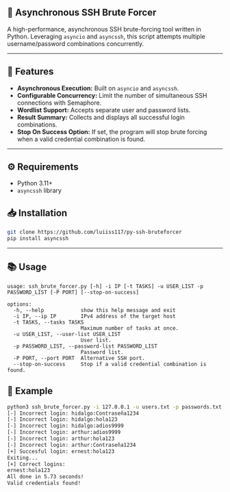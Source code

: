 ## 🚀 Asynchronous SSH Brute Forcer

A high-performance, asynchronous SSH brute-forcing tool written in Python. Leveraging `asyncio` and `asyncssh`, this script attempts multiple username/password combinations concurrently.

---

## 📝 Features

- **Asynchronous Execution:** Built on `asyncio` and `asyncssh`.
- **Configurable Concurrency:** Limit the number of simultaneous SSH connections with Semaphore.
- **Wordlist Support:** Accepts separate user and password lists.
- **Result Summary:** Collects and displays all successful login combinations.
- **Stop On Success Option:** If set, the program will stop brute forcing when a valid credential combination is found.

---

## ⚙️ Requirements

- Python 3.11+
- `asyncssh` library

## 📥 Installation
```bash
git clone https://github.com/luiiss117/py-ssh-bruteforcer
pip install asyncssh
````

---

## 📚 Usage

```
usage: ssh_brute_forcer.py [-h] -i IP [-t TASKS] -u USER_LIST -p PASSWORD_LIST [-P PORT] [--stop-on-success]

options:
  -h, --help            show this help message and exit
  -i IP, --ip IP        IPv4 address of the target host
  -t TASKS, --tasks TASKS
                        Maximum number of tasks at once.
  -u USER_LIST, --user-list USER_LIST
                        User list.
  -p PASSWORD_LIST, --password-list PASSWORD_LIST
                        Password list.
  -P PORT, --port PORT  Alternative SSH port.
  --stop-on-success     Stop if a valid credential combination is found.
```

## 🌟 Example

```bash
python3 ssh_brute_forcer.py -i 127.0.0.1 -u users.txt -p passwords.txt -t 4 --stop-on-success
[-] Incorrect login: hidalgo:Contraseña1234
[-] Incorrect login: hidalgo:hola123
[-] Incorrect login: hidalgo:adios9999
[-] Incorrect login: arthur:adios9999
[-] Incorrect login: arthur:hola123
[-] Incorrect login: arthur:Contraseña1234
[+] Succesful login: ernest:hola123
Exiting...
[+] Correct logins:
ernest:hola123
All done in 5.73 seconds!
Valid credentials found!
```

